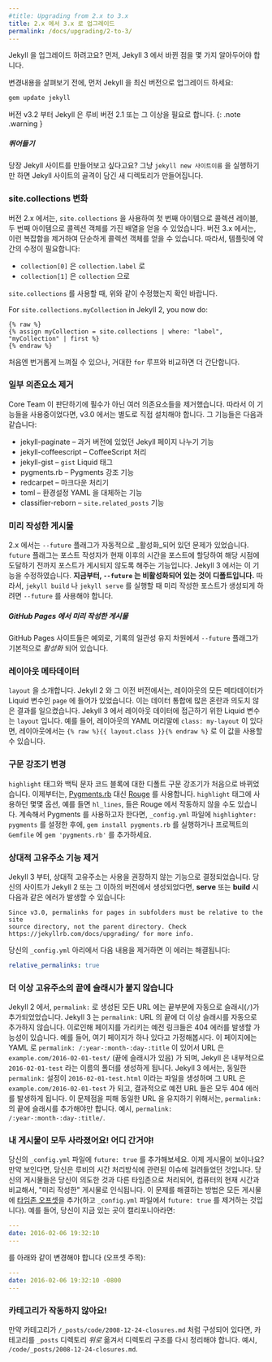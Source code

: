 ```yaml
---
#title: Upgrading from 2.x to 3.x
title: 2.x 에서 3.x 로 업그레이드
permalink: /docs/upgrading/2-to-3/
---
```


<!--
Upgrading from an older version of Jekyll? A few things have changed in Jekyll 3
that you'll want to know about.
-->
Jekyll 을 업그레이드 하려고요? 먼저, Jekyll 3 에서 바뀐 점을 몇 가지 알아두어야
합니다.

<!--
Before we dive in, go ahead and fetch the latest version of Jekyll:
-->
변경내용을 살펴보기 전에, 먼저 Jekyll 을 최신 버전으로 업그레이드 하세요:

```sh
gem update jekyll
```

<!--
Since v3.2 Jekyll requires Ruby version >= 2.1
-->
버전 v3.2 부터 Jekyll 은 루비 버전 2.1 또는 그 이상을 필요로 합니다.
{: .note .warning }

<div class="note feature">
<!--
  <h5>Diving in</h5>
  <p>Want to get a new Jekyll site up and running quickly? Simply
   run <code>jekyll new SITENAME</code> to create a new folder with a bare bones
   Jekyll site.</p>
-->
  <h5>뛰어들기</h5>
  <p>당장 Jekyll 사이트를 만들어보고 싶다고요? 그냥
   <code>jekyll new 사이트이름</code> 을 실행하기만 하면 Jekyll 사이트의 골격이
   담긴 새 디렉토리가 만들어집니다.</p>
</div>

<!--
### site.collections has changed
-->
### site.collections 변화

<!--
In 2.x, your iterations over `site.collections` yielded an array with the collection
label and the collection object as the first and second items, respectively. In 3.x,
this complication has been removed and iterations now yield simply the collection object.
A simple conversion must be made in your templates:
-->
버전 2.x 에서는, `site.collections` 을 사용하여 첫 번째 아이템으로 콜렉션
레이블, 두 번째 아이템으로 콜렉션 객체를 가진 배열을 얻을 수 있었습니다. 버전
3.x 에서는, 이런 복잡함을 제거하여 단순하게 콜렉션 객체를 얻을 수 있습니다.
따라서, 템플릿에 약간의 수정이 필요합니다:

<!--
- `collection[0]` becomes `collection.label`
- `collection[1]` becomes `collection`
-->
- `collection[0]` 은 `collection.label` 로
- `collection[1]` 은 `collection` 으로

<!--
When iterating over `site.collections`, ensure the above conversions are made.
-->
`site.collections` 를 사용할 때, 위와 같이 수정했는지 확인 바랍니다.

For `site.collections.myCollection` in Jekyll 2, you now do:

```liquid
{% raw %}
{% assign myCollection = site.collections | where: "label", "myCollection" | first %}
{% endraw %}
```

<!--
This is a bit cumbersome at first, but is easier than a big `for` loop.
-->
처음엔 번거롭게 느껴질 수 있으나, 거대한 `for` 루프와 비교하면 더 간단합니다.

<!--
### Dropped dependencies
-->
### 일부 의존요소 제거

<!--
We dropped a number of dependencies the Core Team felt were optional. As such, in 3.0, they must be explicitly installed and included if you use any of the features. They are:
-->
Core Team 이 판단하기에 필수가 아닌 여러 의존요소들을 제거했습니다. 따라서 이 기능들을 사용중이었다면, v3.0 에서는 별도로 직접 설치해야 합니다. 그 기능들은 다음과 같습니다:

<!--
- jekyll-paginate – Jekyll's pagination solution from days past
- jekyll-coffeescript – processing of CoffeeScript
- jekyll-gist – the `gist` Liquid tag
- pygments.rb – the Pygments highlighter
- redcarpet – the Markdown processor
- toml – an alternative to YAML for configuration files
- classifier-reborn – for `site.related_posts`
-->
- jekyll-paginate – 과거 버전에 있었던 Jekyll 페이지 나누기 기능
- jekyll-coffeescript – CoffeeScript 처리
- jekyll-gist – `gist` Liquid 태그
- pygments.rb – Pygments 강조 기능
- redcarpet – 마크다운 처리기
- toml – 환경설정 YAML 을 대체하는 기능
- classifier-reborn – `site.related_posts` 기능

### 미리 작성한 게시물

<!--
A seeming feature regression in 2.x, the `--future` flag was automatically _enabled_.
The future flag allows post authors to give the post a date in the future and to have
it excluded from the build until the system time is equal or after the post time.
In Jekyll 3, this has been corrected. **Now, `--future` is disabled by default.**
This means you will need to include `--future` if you want your future-dated posts to
generate when running `jekyll build` or `jekyll serve`.
-->
2.x 에서는 `--future` 플래그가 자동적으로 _활성화_되어 있던 문제가 있었습니다.
`future` 플래그는 포스트 작성자가 현재 이후의 시간을 포스트에 할당하여 해당
시점에 도달하기 전까지 포스트가 게시되지 않도록 해주는 기능입니다. Jekyll 3
에서는 이 기능을 수정하였습니다. **지금부터, `--future` 는 비활성화되어 있는
것이 디폴트입니다.** 따라서, `jekyll build` 나 `jekyll serve` 를 실행할 때 미리
작성한 포스트가 생성되게 하려면 `--future` 를 사용해야 합니다.

<div class="note info">
<!--
  <h5>Future Posts on GitHub Pages</h5>
  <p>
    An exception to the above rule are GitHub Pages sites, where the <code>--future</code> flag remains <em>enabled</em>
    by default to maintain historical consistency for those sites.
  </p>
-->
  <h5>GitHub Pages 에서 미리 작성한 게시물</h5>
  <p>
    GitHub Pages 사이트들은 예외로, 기록의 일관성 유지 차원에서
    <code>--future</code> 플래그가 기본적으로 <em>활성화</em> 되어 있습니다.
  </p>
</div>

<!--
### Layout metadata
-->
### 레이아웃 메타데이터

<!--
Introducing: `layout`. In Jekyll 2 and below, any metadata in the layout was merged onto
the `page` variable in Liquid. This caused a lot of confusion in the way the data was
merged and some unexpected behaviour. In Jekyll 3, all layout data is accessible via `layout`
in Liquid. For example, if your layout has `class: my-layout` in its YAML front matter,
then the layout can access that via `{% raw %}{{ layout.class }}{% endraw %}`.
-->
`layout` 을 소개합니다. Jekyll 2 와 그 이전 버전에서는, 레이아웃의 모든 메타데이터가
Liquid 변수인 `page` 에 들어가 있었습니다. 이는 데이터 통합에 많은 혼란과 의도치 않은 결과를
일으켰습니다. Jekyll 3 에서 레이아웃 데이터에 접근하기 위한 Liquid 변수는 `layout` 입니다.
예를 들어, 레이아웃의 YAML 머리말에 `class: my-layout` 이 있다면, 레이아웃에서는
`{% raw %}{{ layout.class }}{% endraw %}` 로 이 값을 사용할 수 있습니다.

<!--
### Syntax highlighter changed
-->
### 구문 강조기 변경

<!--
For the first time, the default syntax highlighter has changed for the
`highlight` tag and for backtick code blocks. Instead of [Pygments.rb](https://github.com/tmm1/pygments.rb),
it's now [Rouge](http://rouge.jneen.net/). If you were using the `highlight` tag with certain
options, such as `hl_lines`, they may not be available when using Rouge. To
go back to using Pygments, set `highlighter: pygments` in your
`_config.yml` file and run `gem install pygments.rb` or add
`gem 'pygments.rb'` to your project's `Gemfile`.
-->
`highlight` 태그와 백틱 문자 코드 블록에 대한 디폴트 구문 강조기가 처음으로
바뀌었습니다. 이제부터는, [Pygments.rb](https://github.com/tmm1/pygments.rb)
대신 [Rouge](http://rouge.jneen.net/) 를 사용합니다. `highlight` 태그에
사용하던 몇몇 옵션, 예를 들면 `hl_lines`, 들은 Rouge 에서 작동하지 않을 수도 있습니다.
계속해서 Pygments 를 사용하고자 한다면, `_config.yml` 파일에 `highlighter: pygments` 를
설정한 후에, `gem install pygments.rb` 를 실행하거나 프로젝트의 `Gemfile` 에
`gem 'pygments.rb'` 를 추가하세요.

<!--
### Relative Permalink support removed
-->
### 상대적 고유주소 기능 제거

<!--
In Jekyll 3 and above, relative permalinks have been deprecated. If you
created your site using Jekyll 2 and below, you may receive the following
error when trying to **serve** or **build**:
-->
Jekyll 3 부터, 상대적 고유주소는 사용을 권장하지 않는 기능으로 결정되었습니다.
당신의 사이트가 Jekyll 2 또는 그 이하의 버전에서 생성되었다면, **serve** 또는 **build** 시 다음과 같은 에러가 발생할 수 있습니다:

```text
Since v3.0, permalinks for pages in subfolders must be relative to the site
source directory, not the parent directory. Check
https://jekyllrb.com/docs/upgrading/ for more info.
```

<!--
This can be fixed by removing the following line from your `_config.yml` file:
-->
당신의 `_config.yml` 아리에서 다음 내용을 제거하면 이 에러는 해결됩니다:

```yaml
relative_permalinks: true
```

<!--
### Permalinks no longer automatically add a trailing slash
-->
### 더 이상 고유주소의 끝에 슬래시가 붙지 않습니다

<!--
In Jekyll 2, any URL constructed from the `permalink:` field had a trailing slash (`/`) added to it automatically.  Jekyll 3 no longer adds a trailing slash automatically to `permalink:` URLs. This can potentially result in old links to pages returning a 404 error. For example, suppose a page previously contained the YAML `permalink: /:year-:month-:day-:title` that resulted in the URL `example.com/2016-02-01-test/` (notice the trailing slash), Jekyll internally generates a folder named `2016-02-01-test`. In Jekyll 3, the same `permalink:` generate the file `2016-02-01-test.html` and the URL for the same page will be `example.com/2016-02-01-test`, and consequently any links to the old URL will result in a 404 error. In order to maintain the same URLs and avoid this problem, a trailing slash should be added to the `permalink:` field, for example `permalink: /:year-:month-:day-:title/`.
-->
Jekyll 2 에서, `permalink:` 로 생성된 모든 URL 에는 끝부분에 자동으로 슬래시(`/`)가 추가되었었습니다. Jekyll 3 는 `permalink:` URL 의 끝에 더 이상 슬래시를 자동으로 추가하지 않습니다. 이로인해 페이지를 가리키는 예전 링크들은 404 에러를 발생할 가능성이 있습니다. 예를 들어, 여기 페이지가 하나 있다고 가정해봅시다. 이 페이지에는 YAML 로 `permalink: /:year-:month-:day-:title` 이 있어서 URL 은 `example.com/2016-02-01-test/` (끝에 슬래시가 있음) 가 되며, Jekyll 은 내부적으로 `2016-02-01-test` 라는 이름의 폴더를 생성하게 됩니다. Jekyll 3 에서는, 동일한 `permalink:` 설정이 `2016-02-01-test.html` 이라는 파일을 생성하며 그 URL 은 `example.com/2016-02-01-test` 가 되고, 결과적으로 예전 URL 들은 모두 404 에러를 발생하게 됩니다. 이 문제점을 피해 동일한 URL 을 유지하기 위해서는, `permalink:` 의 끝에 슬래시를 추가해야만 합니다. 예시, `permalink: /:year-:month-:day-:title/`.

<!--
### All my posts are gone! Where'd they go!
-->
### 내 게시물이 모두 사라졌어요! 어디 간거야!

<!--
Try adding `future: true` to your `_config.yml` file. Are they showing up now? If they are, then you were ensnared by an issue with the way Ruby parses times. Each of your posts is being read in a different timezone than you might expect and, when compared to the computer's current time, is "in the future." The fix for this is to add [a timezone offset](https://en.wikipedia.org/wiki/List_of_UTC_time_offsets) to each post (and make sure you remove `future: true` from your `_config.yml` file). If you're writing from California, for example, you would change this:
-->
당신의 `_config.yml` 파일에 `future: true` 를 추가해보세요. 이제 게시물이 보이나요? 만약 보인다면, 당신은 루비의 시간 처리방식에 관련된 이슈에 걸려들었던 것입니다. 당신의 게시물들은 당신이 의도한 것과 다른 타임존으로 처리되어, 컴퓨터의 현재 시간과 비교해서, "미리 작성한" 게시물로 인식됩니다. 이 문제를 해결하는 방법은 모든 게시물에 [타임존 오프셋](https://en.wikipedia.org/wiki/List_of_UTC_time_offsets)을 추가(하고 `_config.yml` 파일에서 `future: true` 를 제거하는 것입니다). 예를 들어, 당신이 지금 있는 곳이 캘리포니아라면:

```yaml
---
date: 2016-02-06 19:32:10
---
```

를 아래와 같이 변경해야 합니다 (오프셋 주목):

```yaml
---
date: 2016-02-06 19:32:10 -0800
---
```

<!--
### My categories have stopped working!
-->
### 카테고리가 작동하지 않아요!

<!--
If you organized your categories as `/_posts/code/2008-12-24-closures.md`, you will need to restructure your directories to put the categories _above_ the `_posts` directories, as follows: `/code/_posts/2008-12-24-closures.md`.
-->
만약 카테고리가 `/_posts/code/2008-12-24-closures.md` 처럼 구성되어 있다면, 카테고리를 `_posts` 디렉토리 _위로_ 옮겨서 디렉토리 구조를 다시 정리해야 합니다. 예시, `/code/_posts/2008-12-24-closures.md`.

<!--
_Did we miss something? Please click "Improve this page" above and add a section. Thanks!_
-->
